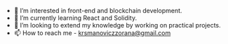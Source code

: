  
- 👀 I’m interested in front-end and blockchain development.
- 🌱 I’m currently learning React and Solidity.
- 💞️ I’m looking to extend my knowledge by working on practical projects.
- 📫 How to reach me - krsmanoviczzorana@gmail.com
